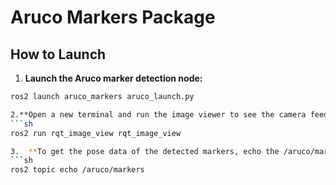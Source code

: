 # Aruco Markers Package

## How to Launch

1. **Launch the Aruco marker detection node:**
```sh
ros2 launch aruco_markers aruco_launch.py

2.**Open a new terminal and run the image viewer to see the camera feed with detected markers:**
```sh
ros2 run rqt_image_view rqt_image_view

3.  **To get the pose data of the detected markers, echo the /aruco/markers topic:**
```sh
ros2 topic echo /aruco/markers
